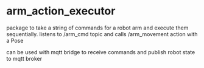 # arm_action_executor
package to take a string of commands for a robot arm and execute them sequentially. listens to /arm_cmd topic and calls /arm_movement action with a Pose

can be used with mqtt bridge to receive commands and publish robot state to mqtt broker

